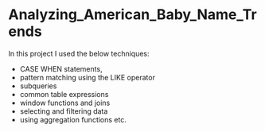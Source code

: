# Analyzing_American_Baby_Name_Trends

In this project I used the below techniques: 
* CASE WHEN statements, 
* pattern matching using the LIKE operator
* subqueries
* common table expressions
* window functions and joins
* selecting and filtering data
* using aggregation functions etc.
